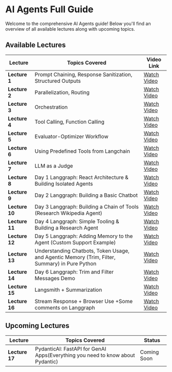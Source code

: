 # AI Agents Full Guide

Welcome to the comprehensive AI Agents guide! Below you'll find an overview of all available lectures along with upcoming topics.

## Available Lectures

| Lecture   | Topics Covered                                                    | Video Link                                                                                      |
|-----------|-------------------------------------------------------------------|-------------------------------------------------------------------------------------------------|
| **Lecture 1** | Prompt Chaining, Response Sanitization, Structured Outputs       | [Watch Video](https://www.youtube.com/watch?v=6jmIyVCVIuc)                                     |
| **Lecture 2** | Parallelization, Routing                                        | [Watch Video](https://youtu.be/iZWfeJ6tQkI)                                                   |
| **Lecture 3** | Orchestration                                                   | [Watch Video](https://www.youtube.com/watch?v=ZcqIAngxzbE&t=98s)                              |
| **Lecture 4** | Tool Calling, Function Calling                                 | [Watch Video](https://youtu.be/EobTqTxP5OM)   |
| **Lecture 5** | Evaluator-Optimizer Workflow                                  | [Watch Video](https://www.youtube.com/watch?v=J1lRZKPniLE)  |
| **Lecture 6** | Using Predefined Tools from Langchain                          | [Watch Video](https://youtu.be/cBSeh3t1hyI)  |
| **Lecture 7** | LLM as a Judge                                               | [Watch Video](https://www.youtube.com/watch?v=q9TQibl7B-E) |
| **Lecture 8** | Day 1 Langgraph: React Architecture & Building Isolated Agents |[Watch Video](https://www.youtube.com/watch?v=DZscPVMTkAo&list=PLSdiMs6f-QAe57Eq4-uADUdKfAJdgyxh0) |
| **Lecture 9** | Day 2 Langgraph: Building a Basic Chatbot                      | [Watch Video](https://youtu.be/NLehx3QMqJE) |
| **Lecture 10** | Day 3 Langgraph: Building a Chain of Tools (Research Wikipedia Agent) | [Watch Video](https://www.youtube.com/watch?v=qCFeDy54ib0&list=PLSdiMs6f-QAe57Eq4-uADUdKfAJdgyxh0)   |
| **Lecture 11** | Day 4 Langgraph: Simple Tooling & Building a Research Agent    | [Watch Video](https://www.youtube.com/watch?v=tF11rMobFW8&list=PLSdiMs6f-QAe57Eq4-uADUdKfAJdgyxh0&index=11)   |
| **Lecture 12** | Day 5 Langgraph: Adding Memory to the Agent (Custom Support Example) | [Watch Video](https://www.youtube.com/watch?v=V1fRu3Zn6GY&list=PLSdiMs6f-QAe57Eq4-uADUdKfAJdgyxh0)   |
| **Lecture 13** | Understanding Chatbots, Token Usage, and Agentic Memory (Trim, Filter, Summary) in Pure Python |[Watch Video](https://www.youtube.com/watch?v=ySv_xcJiPaM&list=PLSdiMs6f-QAe57Eq4-uADUdKfAJdgyxh0&index=1) |
| **Lecture 14** | Day 6 Langgraph: Trim and Filter Messages Demo                | [Watch Video](https://www.youtube.com/watch?v=iCaSFba199Y&list=PLSdiMs6f-QAe57Eq4-uADUdKfAJdgyxh)  |
| **Lecture 15** | Langsmith + Summarization                                      | [Watch Video](https://www.youtube.com/watch?v=1RfrO2QeFGQ&list=PLSdiMs6f-QAe57Eq4-uADUdKfAJdgyxh0&index=1) |
| **Lecture 16** | Stream Response + Browser Use +Some comments on Langgraph    | [Watch Video](https://www.youtube.com/watch?v=6rrKc4YV-gE&list=PLSdiMs6f-QAe57Eq4-uADUdKfAJdgyxh0&index=16)  |
## Upcoming Lectures

| Lecture   | Topics Covered                                                    | Status        |
|-----------|-------------------------------------------------------------------|---------------|
| **Lecture 17** | PydanticAI: FastAPI for GenAI Apps(Everything you need to know about Pydantic) | Coming Soon   |